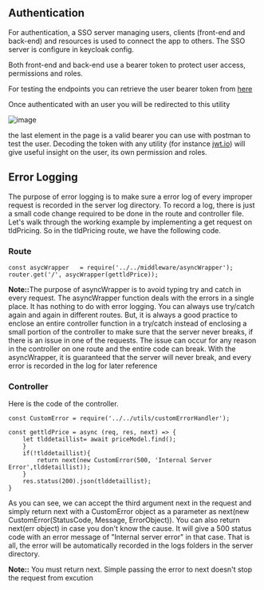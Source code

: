 ## Authentication  

For authentication, a SSO server managing users, clients (front-end and back-end) and resources is used to connect the app to others. 
The SSO server is configure in keycloak config.

Both front-end and back-end use a bearer token to protect user access, permissions and roles. 

For testing the endpoints you can retrieve the user bearer token from [here](https://next-keycloak.vercel.app)

Once authenticated with an user you will be redirected to this utility

![image](https://user-images.githubusercontent.com/94698774/193740726-c1ea988a-17fe-45d6-8dc0-0cf200d7fec6.png)

the last element in the page is a valid bearer you can use with postman to test the user.
Decoding the token with any utility (for instance [jwt.io](https://jwt.io)) will give useful insight on the user, its own permission and roles.



## Error Logging
The purpose of error logging is to make sure a error log of every improper request is recorded in the server log directory. To record a log, there is just a small code change required to be done in the route and controller file. Let's walk through the working example by implementing a get request on tldPricing. 
So in the tldPricing route, we have the following code. 

### Route
```
const asycWrapper   = require('../../middleware/asyncWrapper');
router.get('/', asycWrapper(gettldPrice));
```
<p><strong>Note::</strong>The purpose of asyncWrapper is to avoid typing try and catch in every request. The asyncWrapper function deals with the errors in a single place. It has nothing to do with error logging. You can always use try/catch again and again in different routes. But, it is always a good practice to enclose an entire controller function in a try/catch instead of enclosing a small portion of the controller to make sure that the server never breaks, if there is an issue in one of the requests. The issue can occur for any reason in the controller on one route and the entire code can break. With the asyncWrapper, it is guaranteed that the server will never break, and every error is recorded in the log for later reference </p>

### Controller
Here is the code of the controller.
```
const CustomError = require('../../utils/customErrorHandler');

const gettldPrice = async (req, res, next) => {
    let tlddetaillist= await priceModel.find();
    }
    if(!tlddetaillist){
        return next(new CustomError(500, 'Internal Server Error',tlddetaillist));
    }
    res.status(200).json(tlddetaillist);
}
```
As you can see, we can accept the third argument next in the request and simply return next with a CustomError object as a parameter as next(new CustomError(StatusCode, Message, ErrorObject)). You can also return next(err object) in case you don't know the cause. It will give a 500 status code with an error message of "Internal server error" in that case.  That is all, the error will be automatically recorded in the logs folders in the server directory. 

<p><strong>Note::</strong> You must return next. Simple passing the error to next doesn't stop the request from excution </p>
